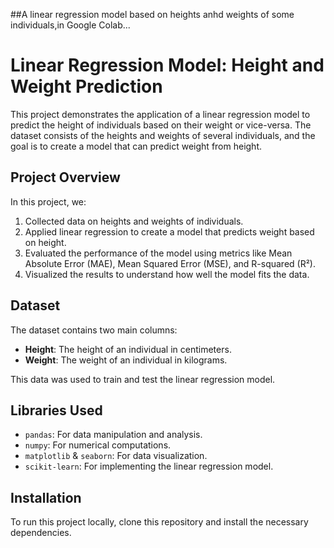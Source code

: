 ##A linear regression model based on heights anhd weights of some individuals,in Google Colab... 
# Linear Regression Model: Height and Weight Prediction

This project demonstrates the application of a linear regression model to predict the height of individuals based on their weight or vice-versa. The dataset consists of the heights and weights of several individuals, and the goal is to create a model that can predict weight from height.

## Project Overview

In this project, we:
1. Collected data on heights and weights of individuals.
2. Applied linear regression to create a model that predicts weight based on height.
3. Evaluated the performance of the model using metrics like Mean Absolute Error (MAE), Mean Squared Error (MSE), and R-squared (R²).
4. Visualized the results to understand how well the model fits the data.

## Dataset

The dataset contains two main columns:
- **Height**: The height of an individual in centimeters.
- **Weight**: The weight of an individual in kilograms.

This data was used to train and test the linear regression model.

## Libraries Used

- `pandas`: For data manipulation and analysis.
- `numpy`: For numerical computations.
- `matplotlib` & `seaborn`: For data visualization.
- `scikit-learn`: For implementing the linear regression model.

## Installation

To run this project locally, clone this repository and install the necessary dependencies.


